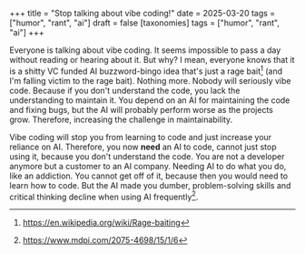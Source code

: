 +++
title = "Stop talking about vibe coding!"
date = 2025-03-20
tags = ["humor", "rant", "ai"]
draft = false
[taxonomies]
  tags = ["humor", "rant", "ai"]
+++

Everyone is talking about vibe coding. It seems impossible to pass a day without reading or hearing about it. But why? I mean, everyone knows that it is a shitty VC funded AI buzzword-bingo idea that's just a rage bait[^fn:1] (and I'm falling victim to the rage bait). Nothing more. Nobody will seriously vibe code. Because if you don't understand the code, you lack the understanding to maintain it. You depend on an AI for maintaining the code and fixing bugs, but the AI will probably perform worse as the projects grow. Therefore, increasing the challenge in maintainability.

Vibe coding will stop you from learning to code and just increase your reliance on AI. Therefore, you now **need** an AI to code, cannot just stop using it, because you don't understand the code. You are not a developer anymore but a customer to an AI company. Needing AI to do what you do, like an addiction. You cannot get off of it, because then you would need to learn how to code. But the AI made you dumber, problem-solving skills and critical thinking decline when using AI frequently[^fn:2].

[^fn:1]: <https://en.wikipedia.org/wiki/Rage-baiting>
[^fn:2]: <https://www.mdpi.com/2075-4698/15/1/6>
